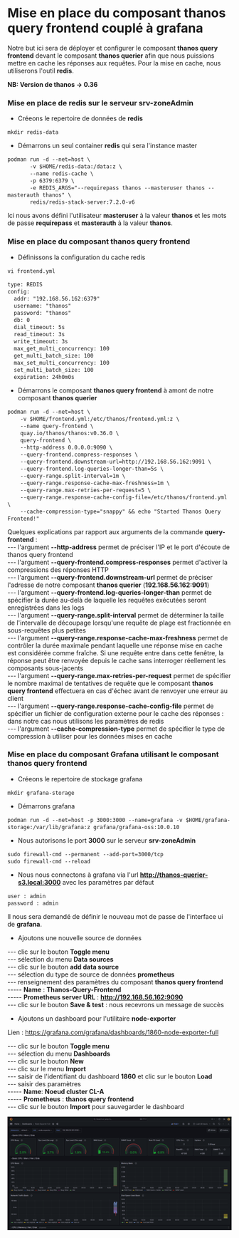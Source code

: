# Mise en place du composant thanos query frontend couplé à grafana

Notre but ici sera de déployer et configurer le composant **thanos query frontend** devant le composant **thanos querier** afin que nous puissions mettre en cache les réponses aux requêtes. Pour la mise en cache, nous utiliserons l'outil **redis**.

**NB: Version de thanos -> 0.36**

### Mise en place de redis sur le serveur srv-zoneAdmin

- Créeons le repertoire de données de **redis**

```
mkdir redis-data
```

- Démarrons un seul container **redis** qui sera l'instance master

```
podman run -d --net=host \
       -v $HOME/redis-data:/data:z \ 
       --name redis-cache \ 
       -p 6379:6379 \
       -e REDIS_ARGS="--requirepass thanos --masteruser thanos --masterauth thanos" \
       redis/redis-stack-server:7.2.0-v6
```

Ici nous avons défini l'utilisateur **masteruser** à la valeur **thanos** et les mots de passe **requirepass** et **masterauth** à la valeur **thanos**.

### Mise en place du composant thanos query frontend

- Définissons la configuration du cache redis

```
vi frontend.yml
```

```
type: REDIS
config:
  addr: "192.168.56.162:6379"
  username: "thanos"
  password: "thanos"
  db: 0
  dial_timeout: 5s
  read_timeout: 3s
  write_timeout: 3s
  max_get_multi_concurrency: 100
  get_multi_batch_size: 100
  max_set_multi_concurrency: 100
  set_multi_batch_size: 100
  expiration: 24h0m0s
```

- Démarrons le composant **thanos query frontend** à amont de notre composant **thanos querier**

```
podman run -d --net=host \
    -v $HOME/frontend.yml:/etc/thanos/frontend.yml:z \
    --name query-frontend \
    quay.io/thanos/thanos:v0.36.0 \
    query-frontend \
    --http-address 0.0.0.0:9090 \
    --query-frontend.compress-responses \
    --query-frontend.downstream-url=http://192.168.56.162:9091 \
    --query-frontend.log-queries-longer-than=5s \
    --query-range.split-interval=1m \
    --query-range.response-cache-max-freshness=1m \
    --query-range.max-retries-per-request=5 \
    --query-range.response-cache-config-file=/etc/thanos/frontend.yml \
    --cache-compression-type="snappy" && echo "Started Thanos Query Frontend!"
```

Quelques explications par rapport aux arguments de la commande **query-frontend** : <br>
--- l'argument **--http-address** permet de préciser l'IP et le port d'écoute de thanos query frontend <br>
--- l'argument **--query-frontend.compress-responses** permet d'activer la compressions des réponses HTTP <br>
--- l'argument **--query-frontend.downstream-url** permet de préciser l'adresse de notre composant **thanos querier** (**192.168.56.162:9091**) <br>
--- l'argument **--query-frontend.log-queries-longer-than** permet de spécifier la durée au-delà de laquelle les requêtes exécutées seront enregistrées dans les logs <br>
--- l'argument **--query-range.split-interval** permet de déterminer la taille de l'intervalle de découpage lorsqu'une requête de plage est fractionnée en sous-requêtes plus petites <br>
--- l'argument **--query-range.response-cache-max-freshness** permet de contrôler la durée maximale pendant laquelle une réponse mise en cache est considérée comme fraîche. Si une requête entre dans cette fenêtre, la réponse peut être renvoyée depuis le cache sans interroger réellement les composants sous-jacents <br>
--- l'argument **--query-range.max-retries-per-request** permet de spécifier le nombre maximal de tentatives de requête que le composant **thanos query frontend** effectuera en cas d'échec avant de renvoyer une erreur au client <br>
--- l'argument **--query-range.response-cache-config-file** permet de spécifier un fichier de configuration externe pour le cache des réponses : dans notre cas nous utilisons les paramètres de redis <br>
--- l'argument **--cache-compression-type** permet de spécifier le type de compression à utiliser pour les données mises en cache

### Mise en place du composant Grafana utilisant le composant thanos query frontend

- Créeons le repertoire de stockage grafana

```
mkdir grafana-storage
```

- Démarrons grafana

```
podman run -d --net=host -p 3000:3000 --name=grafana -v $HOME/grafana-storage:/var/lib/grafana:z grafana/grafana-oss:10.0.10
```

- Nous autorisons le port **3000** sur le serveur **srv-zoneAdmin**

```
sudo firewall-cmd --permanent --add-port=3000/tcp
sudo firewall-cmd --reload
```

- Nous nous connectons à grafana via l'url **http://thanos-querier-s3.local:3000** avec les paramètres par défaut

```
user : admin
password : admin
```

Il nous sera demandé de définir le nouveau mot de passe de l'interface ui de **grafana**.

- Ajoutons une nouvelle source de données

--- clic sur le bouton **Toggle menu** <br>
--- sélection du menu **Data sources** <br>
--- clic sur le bouton **add data source** <br>
--- sélection du type de source de données **prometheus** <br>
--- renseignement des paramètres du composant **thanos query frontend** <br>
----- **Name** : **Thanos-Query-Frontend** <br>
----- **Prometheus server URL** : **http://192.168.56.162:9090** <br>
--- clic sur le bouton **Save & test** : nous recevrons un message de succès

- Ajoutons un dashboard pour l'utilitaire **node-exporter**

Lien : https://grafana.com/grafana/dashboards/1860-node-exporter-full

--- clic sur le bouton **Toggle menu** <br>
--- sélection du menu **Dashboards** <br>
--- clic sur le bouton **New** <br>
--- clic sur le menu **Import** <br>
--- saisir de l'identifiant du dashboard **1860** et clic sur le bouton **Load** <br>
--- saisir des paramètres <br>
----- **Name**: **Noeud cluster CL-A** <br>
----- **Prometheus** : **thanos query frontend** <br>
--- clic sur le bouton **Import** pour sauvegarder le dashboard

![grafana-node-exporter.png](../images/grafana-node-exporter.png)